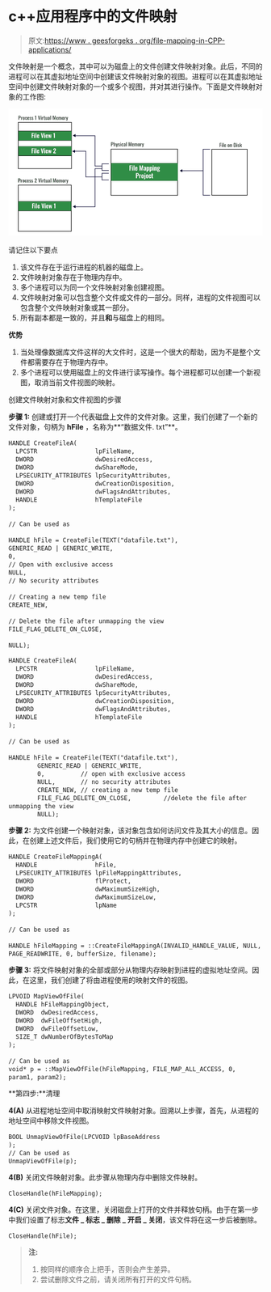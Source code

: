 # c++应用程序中的文件映射

> 原文:[https://www . geesforgeks . org/file-mapping-in-CPP-applications/](https://www.geeksforgeeks.org/file-mapping-in-cpp-applications/)

文件映射是一个概念，其中可以为磁盘上的文件创建文件映射对象。此后，不同的进程可以在其虚拟地址空间中创建该文件映射对象的视图。进程可以在其虚拟地址空间中创建文件映射对象的一个或多个视图，并对其进行操作。下面是文件映射对象的工作图:

![](img/a8f37a959850e14d457504efa9877b0d.png)

请记住以下要点

1.  该文件存在于运行进程的机器的磁盘上。
2.  文件映射对象存在于物理内存中。
3.  多个进程可以为同一个文件映射对象创建视图。
4.  文件映射对象可以包含整个文件或文件的一部分。同样，进程的文件视图可以包含整个文件映射对象或其一部分。
5.  所有副本都是一致的，并且**和**与磁盘上的相同。

**优势**

1.  当处理像数据库文件这样的大文件时，这是一个很大的帮助，因为不是整个文件都需要存在于物理内存中。
2.  多个进程可以使用磁盘上的文件进行读写操作。每个进程都可以创建一个新视图，取消当前文件视图的映射。

创建文件映射对象和文件视图的步骤

**步骤 1:** 创建或打开一个代表磁盘上文件的文件对象。这里，我们创建了一个新的文件对象，句柄为 **hFile** ，名称为**“数据文件. txt”**。

```
HANDLE CreateFileA(
  LPCSTR                lpFileName,
  DWORD                 dwDesiredAccess,
  DWORD                 dwShareMode,
  LPSECURITY_ATTRIBUTES lpSecurityAttributes,
  DWORD                 dwCreationDisposition,
  DWORD                 dwFlagsAndAttributes,
  HANDLE                hTemplateFile
);

// Can be used as 

HANDLE hFile = CreateFile(TEXT("datafile.txt"),
GENERIC_READ | GENERIC_WRITE,
0,          
// Open with exclusive access
NULL,
// No security attributes

// Creating a new temp file
CREATE_NEW,

// Delete the file after unmapping the view 
FILE_FLAG_DELETE_ON_CLOSE,   

NULL);
```

```
HANDLE CreateFileA(
  LPCSTR                lpFileName,
  DWORD                 dwDesiredAccess,
  DWORD                 dwShareMode,
  LPSECURITY_ATTRIBUTES lpSecurityAttributes,
  DWORD                 dwCreationDisposition,
  DWORD                 dwFlagsAndAttributes,
  HANDLE                hTemplateFile
);

// Can be used as 

HANDLE hFile = CreateFile(TEXT("datafile.txt"),
        GENERIC_READ | GENERIC_WRITE,
        0,          // open with exclusive access
        NULL,       // no security attributes
        CREATE_NEW, // creating a new temp file
        FILE_FLAG_DELETE_ON_CLOSE,         //delete the file after unmapping the view
        NULL);
```

**步骤 2:** 为文件创建一个映射对象，该对象包含如何访问文件及其大小的信息。因此，在创建上述文件后，我们使用它的句柄并在物理内存中创建它的映射。

```
HANDLE CreateFileMappingA(
  HANDLE                hFile,
  LPSECURITY_ATTRIBUTES lpFileMappingAttributes,
  DWORD                 flProtect,
  DWORD                 dwMaximumSizeHigh,
  DWORD                 dwMaximumSizeLow,
  LPCSTR                lpName
);

// Can be used as 

HANDLE hFileMapping = ::CreateFileMappingA(INVALID_HANDLE_VALUE, NULL, PAGE_READWRITE, 0, bufferSize, filename);
```

**步骤 3:** 将文件映射对象的全部或部分从物理内存映射到进程的虚拟地址空间。因此，在这里，我们创建了将由进程使用的映射文件的视图。

```
LPVOID MapViewOfFile(
  HANDLE hFileMappingObject,
  DWORD  dwDesiredAccess,
  DWORD  dwFileOffsetHigh,
  DWORD  dwFileOffsetLow,
  SIZE_T dwNumberOfBytesToMap
);

// Can be used as
void* p = ::MapViewOfFile(hFileMapping, FILE_MAP_ALL_ACCESS, 0, param1, param2);
```

**第四步:**清理

**4(A)** 从进程地址空间中取消映射文件映射对象。回溯以上步骤，首先，从进程的地址空间中移除文件视图。

```
BOOL UnmapViewOfFile(LPCVOID lpBaseAddress
);
// Can be used as
UnmapViewOfFile(p);
```

**4(B)** 关闭文件映射对象。此步骤从物理内存中删除文件映射。

```
CloseHandle(hFileMapping);
```

**4(C)** 关闭文件对象。在这里，关闭磁盘上打开的文件并释放句柄。由于在第一步中我们设置了标志**文件 _ 标志 _ 删除 _ 开启 _ 关闭**，该文件将在这一步后被删除。

```
CloseHandle(hFile);
```

> **注:**
> 
> 1.  按同样的顺序合上把手，否则会产生差异。
> 2.  尝试删除文件之前，请关闭所有打开的文件句柄。